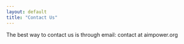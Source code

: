 ```yaml
---
layout: default
title: "Contact Us"
---
```


The best way to contact us is through email: contact at aimpower.org

